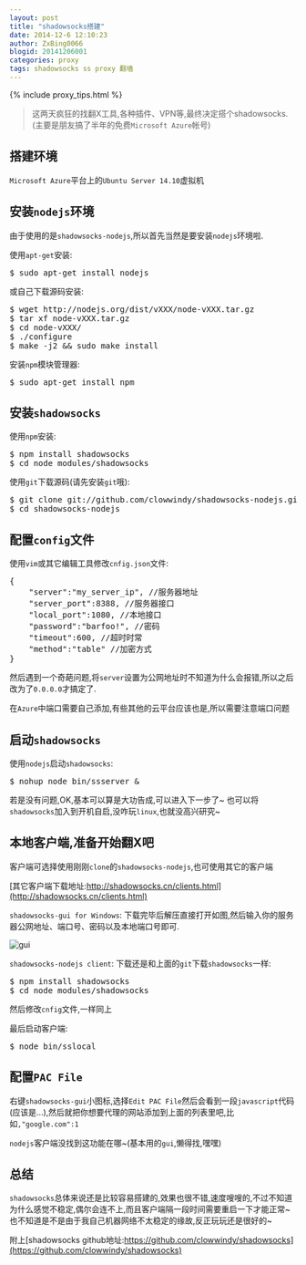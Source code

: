 ```yaml
---
layout: post
title: "shadowsocks搭建"
date: 2014-12-6 12:10:23
author: ZxBing0066
blogid: 20141206001
categories: proxy
tags: shadowsocks ss proxy 翻墙
---
```


{% include proxy_tips.html %}

>这两天疯狂的找翻X工具,各种插件、VPN等,最终决定搭个shadowsocks.(主要是朋友搞了半年的免费`Microsoft Azure`帐号)

## 搭建环境

`Microsoft Azure`平台上的`Ubuntu Server 14.10`虚拟机

## 安装`nodejs`环境

由于使用的是`shadowsocks-nodejs`,所以首先当然是要安装`nodejs`环境啦.

使用`apt-get`安装:

<pre class="prettyprint linenums Lang-shell">
$ sudo apt-get install nodejs
</pre>

或自己下载源码安装:

<pre class="prettyprint linenums Lang-shell">
$ wget http://nodejs.org/dist/vXXX/node-vXXX.tar.gz
$ tar xf node-vXXX.tar.gz
$ cd node-vXXX/
$ ./configure
$ make -j2 && sudo make install
</pre>

安装`npm`模块管理器:
<pre class="prettyprint linenums Lang-shell">
$ sudo apt-get install npm
</pre>


## 安装`shadowsocks`

使用`npm`安装:

<pre class="prettyprint linenums Lang-shell">
$ npm install shadowsocks
$ cd node_modules/shadowsocks
</pre>

使用`git`下载源码(请先安装`git`哦):

<pre class="prettyprint linenums Lang-shell">
$ git clone git://github.com/clowwindy/shadowsocks-nodejs.git
$ cd shadowsocks-nodejs
</pre>

## 配置`config`文件

使用`vim`或其它编辑工具修改`cnfig.json`文件:

<pre class="prettyprint linenums Lang-json">
{
    "server":"my_server_ip", //服务器地址
    "server_port":8388, //服务器接口
    "local_port":1080, //本地接口
    "password":"barfoo!", //密码
    "timeout":600, //超时时常
    "method":"table" //加密方式
}
</pre>

然后遇到一个奇葩问题,将`server`设置为公网地址时不知道为什么会报错,所以之后改为了`0.0.0.0`才搞定了.

在`Azure`中端口需要自己添加,有些其他的云平台应该也是,所以需要注意端口问题

## 启动`shadowsocks`

使用`nodejs`启动`shadowsocks`:

<pre class="prettyprint linenums Lang-shell">
$ nohup node bin/ssserver &
</pre>

若是没有问题,OK,基本可以算是大功告成,可以进入下一步了~
也可以将`shadowsocks`加入到开机自启,没咋玩`linux`,也就没高兴研究~

## 本地客户端,准备开始翻X吧

客户端可选择使用刚刚`clone`的`shadowsocks-nodejs`,也可使用其它的客户端

[其它客户端下载地址:http://shadowsocks.cn/clients.html](http://shadowsocks.cn/clients.html)

`shadowsocks-gui for Windows`:
下载完毕后解压直接打开如图,然后输入你的服务器公网地址、端口号、密码以及本地端口号即可.

![gui](http://zxspace.qiniudn.com/blog/2014-12-6-img-0.png)

`shadowsocks-nodejs client`:
下载还是和上面的`git`下载`shadowsocks`一样:

<pre class="prettyprint linenums Lang-shell">
$ npm install shadowsocks
$ cd node_modules/shadowsocks
</pre>

然后修改`cnfig`文件,一样同上

最后启动客户端:

<pre class="prettyprint linenums Lang-shell">
$ node bin/sslocal
</pre>

## 配置`PAC File`

右键`shadowsocks-gui`小图标,选择`Edit PAC File`然后会看到一段`javascript`代码(应该是...),然后就把你想要代理的网站添加到上面的列表里吧,比如`,"google.com":1`

`nodejs`客户端没找到这功能在哪~(基本用的`gui`,懒得找,嘿嘿)

## 总结

`shadowsocks`总体来说还是比较容易搭建的,效果也很不错,速度嗖嗖的,不过不知道为什么感觉不稳定,偶尔会连不上,而且客户端隔一段时间需要重启一下才能正常~也不知道是不是由于我自己机器网络不太稳定的缘故,反正玩玩还是很好的~


附上[shadowsocks github地址:https://github.com/clowwindy/shadowsocks](https://github.com/clowwindy/shadowsocks)
